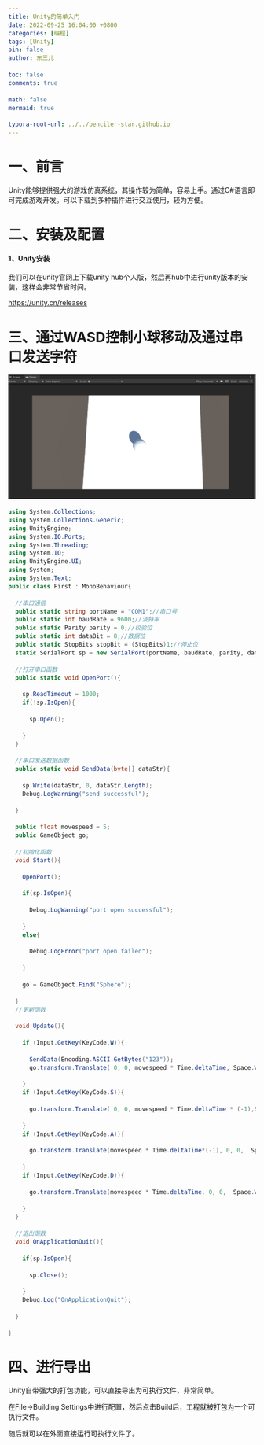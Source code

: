 ```yaml
---
title: Unity的简单入门
date: 2022-09-25 16:04:00 +0800
categories: [编程]
tags: [Unity]
pin: false
author: 东三儿

toc: false
comments: true

math: false
mermaid: true

typora-root-url: ../../penciler-star.github.io
---
```






# 一、前言

Unity能够提供强大的游戏仿真系统，其操作较为简单，容易上手。通过C#语言即可完成游戏开发。可以下载到多种插件进行交互使用，较为方便。



# 二、安装及配置

#### 1、Unity安装

我们可以在unity官网上下载unity hub个人版，然后再hub中进行unity版本的安装，这样会非常节省时间。

https://unity.cn/releases



# 三、通过WASD控制小球移动及通过串口发送字符

<img src="/assets/blog_res/2022-09-25-post20220925.assets/image-20221007153624700.png" alt="image-20221007153624700" style="zoom:50%;" />

```c#
using System.Collections;
using System.Collections.Generic;
using UnityEngine;
using System.IO.Ports;
using System.Threading;
using System.IO;
using UnityEngine.UI;
using System;
using System.Text;
public class First : MonoBehaviour{
   
  //串口通信
  public static string portName = "COM1";//串口号
  public static int baudRate = 9600;//波特率
  public static Parity parity = 0;//校验位
  public static int dataBit = 8;//数据位
  public static StopBits stopBit = (StopBits)1;//停止位
  static SerialPort sp = new SerialPort(portName, baudRate, parity, dataBit, stopBit);

  //打开串口函数
  public static void OpenPort(){
      
​    sp.ReadTimeout = 1000;
​    if(!sp.IsOpen){
    
​      sp.Open();
    
​    }
  }

  //串口发送数据函数
  public static void SendData(byte[] dataStr){
      
​    sp.Write(dataStr, 0, dataStr.Length);
​    Debug.LogWarning("send successful");

  }

  public float movespeed = 5;
  public GameObject go;

  //初始化函数
  void Start(){

​    OpenPort();

​    if(sp.IsOpen){

​      Debug.LogWarning("port open successful");

​    }
​    else{

​      Debug.LogError("port open failed");

​    }

​    go = GameObject.Find("Sphere");

  }
  //更新函数  

  void Update(){

​    if (Input.GetKey(KeyCode.W)){

​      SendData(Encoding.ASCII.GetBytes("123"));
​      go.transform.Translate( 0, 0, movespeed * Time.deltaTime, Space.World);

​    }
​    if (Input.GetKey(KeyCode.S)){

​      go.transform.Translate( 0, 0, movespeed * Time.deltaTime * (-1),Space.World);

​    }
​    if (Input.GetKey(KeyCode.A)){

​      go.transform.Translate(movespeed * Time.deltaTime*(-1), 0, 0,  Space.World);

​    }
​    if (Input.GetKey(KeyCode.D)){

​      go.transform.Translate(movespeed * Time.deltaTime, 0, 0,  Space.World);

​    }
  }

  //退出函数
  void OnApplicationQuit(){

​    if(sp.IsOpen){

​      sp.Close();

​    }
​    Debug.Log("OnApplicationQuit");

  }

}
```



# 四、进行导出

Unity自带强大的打包功能，可以直接导出为可执行文件，非常简单。

在File->Building Settings中进行配置，然后点击Build后，工程就被打包为一个可执行文件。

随后就可以在外面直接运行可执行文件了。
